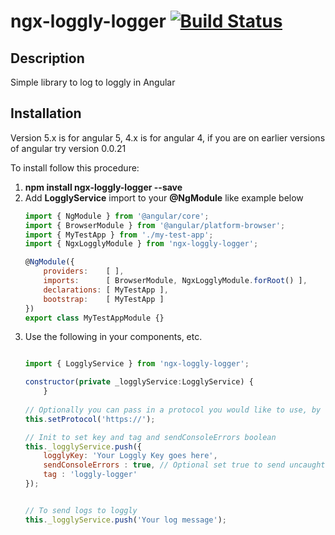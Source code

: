 # ngx-loggly-logger [![Build Status](https://travis-ci.org/Tgure/ngx-loggly-logger.svg?branch=master)](https://travis-ci.org/Tgure/ngx-loggly-logger)

## Description
Simple library to log to loggly in Angular

## Installation

Version 5.x is for angular 5, 4.x is for angular 4, if you are on earlier versions of angular try version 0.0.21

To install follow this procedure:

1. __npm install ngx-loggly-logger --save__
2. Add __LogglyService__ import to your __@NgModule__ like example below
    ```js
    import { NgModule } from '@angular/core';
    import { BrowserModule } from '@angular/platform-browser';
    import { MyTestApp } from './my-test-app';
    import { NgxLogglyModule } from 'ngx-loggly-logger';

    @NgModule({
        providers:    [ ],
        imports:      [ BrowserModule, NgxLogglyModule.forRoot() ],
        declarations: [ MyTestApp ],
        bootstrap:    [ MyTestApp ]
    })
    export class MyTestAppModule {}
    ```
3. Use the following in your components, etc.
    ```js

    import { LogglyService } from 'ngx-loggly-logger';

    constructor(private _logglyService:LogglyService) {
        }
     
    // Optionally you can pass in a protocol you would like to use, by default it will use whatever is returned by document.location.protocol
    this.setProtocol('https://');   
 
    // Init to set key and tag and sendConsoleErrors boolean
    this._logglyService.push({
        logglyKey: 'Your Loggly Key goes here',
        sendConsoleErrors : true, // Optional set true to send uncaught console errors
        tag : 'loggly-logger'
    });


    // To send logs to loggly
    this._logglyService.push('Your log message');
    ```


